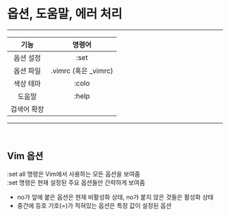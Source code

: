 # 옵션, 도움말, 에러 처리
---
|기능|명령어|
|:-----:|:---:|
|옵션 설정|:set|
|옵션 파일|.vimrc (혹은 _vimrc)|
|색상 테마|:colo|
|도움말|:help|
|검색어 확장|<CTRL-D>|
---

</br>

## Vim 옵션
:set all 명령은 Vim에서 사용하는 모든 옵션을 보여줌</br>
:set 명령은 현재 설정된 주요 옵션들만 간략하게 보여줌
- no가 앞에 붙은 옵션은 현재 비활성화 상태, no가 붙지 않은 것들은 활성화 상태
- 중간에 등호 기호(=)가 적혀있는 옵션은 특정 값이 설정된 옵션
